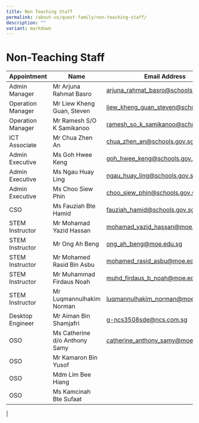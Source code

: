 ```yaml
---
title: Non Teaching Staff
permalink: /about-us/quest-family/non-teaching-staff/
description: ""
variant: markdown
---
```

Non-Teaching Staff
==================

| Appointment |Name | Email Address |
| -------- | -------- | -------- |
| Admin Manager| Mr Arjuna Rahmat Basro| <a href="mailto: arjuna_rahmat_basro@schools.gov.sg"> arjuna_rahmat_basro@schools.gov.sg</a>      |
| Operation Manager| Mr Liew Kheng Guan, Steven| <a href="mailto: liew_kheng_guan_steven@schools.gov.sg"> liew_kheng_guan_steven@schools.gov.sg</a>  
| Operation Manager| Mr Ramesh S/O K Samikanoo| <a href="mailto: ramesh_so_k_samikanoo@schools.gov.sg"> ramesh_so_k_samikanoo@schools.gov.sg</a>
| ICT Associate|  Mr Chua Zhen An| <a href="mailto: chua_zhen_an@schools.gov.sg"> chua_zhen_an@schools.gov.sg</a>      |
| Admin Executive|  Ms Goh Hwee Keng| <a href="mailto: goh_hwee_keng@schools.gov.sg"> goh_hwee_keng@schools.gov.sg</a>      |
| Admin Executive|  Ms Ngau Huay Ling| <a href="mailto: ngau_huay_ling@schools.gov.sg"> ngau_huay_ling@schools.gov.sg</a>      |
| Admin Executive|  Ms Choo Siew Phin| <a href="mailto: choo_siew_phin@schools.gov.sg"> choo_siew_phin@schools.gov.sg</a>      |
| CSO |  Ms Fauziah Bte Hamid | <a href="mailto: fauziah_hamid@schools.gov.sg"> fauziah_hamid@schools.gov.sg</a>      |
| STEM Instructor |  Mr Mohamad Yazid Hassan| <a href="mailto: mohamad_yazid_hassan@moe.edu.sg"> mohamad_yazid_hassan@moe.edu.sg</a>      |
| STEM Instructor |  Mr Ong Ah Beng | <a href="mailto: ong_ah_beng@moe.edu.sg"> ong_ah_beng@moe.edu.sg</a>      |
| STEM Instructor |  Mr Mohamed Rasid Bin Asbu | <a href="mailto: mohamed_rasid_asbu@moe.edu.sg"> mohamed_rasid_asbu@moe.edu.sg</a>      |
| STEM Instructor|  Mr Muhammad Firdaus Noah| <a href="mailto: muhd_firdaus_b_noah@moe.edu.sg"> muhd_firdaus_b_noah@moe.edu.sg</a>      |
| STEM Instructor|  Mr Luqmannulhakim Norman| <a href="mailto: luqmannulhakim_norman@moe.edu.sg"> luqmannulhakim_norman@moe.edu.sg</a>      |
 | Desktop Engineer|  Mr Aiman Bin Shamjafri| <a href="mailto: g-ncs3508sde@ncs.com.sg"> g-ncs3508sde@ncs.com.sg</a>      |
| OSO|  Ms Catherine d/o Anthony Samy| <a href="mailto: catherine_anthony_samy@moe.edu.sg"> catherine_anthony_samy@moe.edu.sg</a>      |
| OSO|  Mr Kamaron Bin Yusof| |
| OSO|  Mdm Lim Bee Hiang| |
| OSO|  Ms Kamcinah Bte Sufaat | |
|